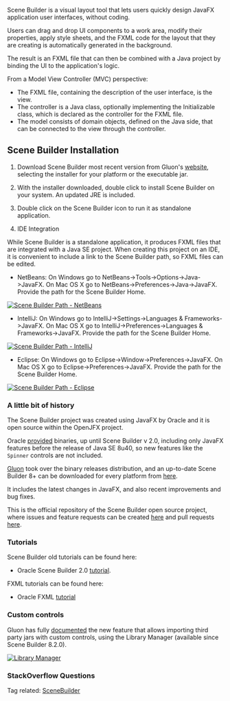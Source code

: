 Scene Builder is a visual layout tool that lets users quickly design JavaFX application user interfaces, without coding. 

Users can drag and drop UI components to a work area, modify their properties, apply style sheets, and the FXML code for the layout that they are creating is automatically generated in the background. 

The result is an FXML file that can then be combined with a Java project by binding the UI to the application's logic.

From a Model View Controller (MVC) perspective:

- The FXML file, containing the description of the user interface, is the view. 
- The controller is a Java class, optionally implementing the Initializable class, which is declared as the controller for the FXML file. 
- The model consists of domain objects, defined on the Java side, that can be connected to the view through the controller.

<h2>Scene Builder Installation</h2>

1. Download Scene Builder most recent version from Gluon's [website][1], selecting the installer for your platform or the executable jar.

2. With the installer downloaded, double click to install Scene Builder on your system. An updated JRE is included.

3. Double click on the Scene Builder icon to run it as standalone application.

4. IDE Integration

While Scene Builder is a standalone application, it produces FXML files that are integrated with a Java SE project. When creating this project on an IDE, it is convenient to include a link to the Scene Builder path, so FXML files can be edited.

 - NetBeans: On Windows go to NetBeans->Tools->Options->Java->JavaFX. On Mac OS X go to NetBeans->Preferences->Java->JavaFX. Provide the path for the Scene Builder Home.

[![Scene Builder Path - NetBeans][2]][2]

- IntelliJ: On Windows go to IntelliJ->Settings->Languages & Frameworks->JavaFX. On Mac OS X go to IntelliJ->Preferences->Languages & Frameworks->JavaFX. Provide the path for the Scene Builder Home.

[![Scene Builder Path - IntelliJ][3]][3]

- Eclipse: On Windows go to Eclipse->Window->Preferences->JavaFX. On Mac OS X go to Eclipse->Preferences->JavaFX. Provide the path for the Scene Builder Home.

[![Scene Builder Path - Eclipse][4]][4]

<h3>A little bit of history</h3>

The Scene Builder project was created using JavaFX by Oracle and it is open source within the OpenJFX project.

Oracle [provided][5] binaries, up until Scene Builder v 2.0, including only JavaFX features before the release of Java SE 8u40, so new features like the `Spinner` controls are not included.

[Gluon][6] took over the binary releases distribution, and an up-to-date Scene Builder 8+ can be downloaded for every platform from [here][7].

It includes the latest changes in JavaFX, and also recent improvements and bug fixes.

This is the official repository of the Scene Builder open source project, where issues and feature requests can be created [here][8] and pull requests [here][9].

<h3>Tutorials</h3>

Scene Builder old tutorials can be found here:

- Oracle Scene Builder 2.0 [tutorial][10]. 

FXML tutorials can be found here:
 
- Oracle FXML [tutorial][11]

<h3>Custom controls</h3>

Gluon has fully [documented][12] the new feature that allows importing third party jars with custom controls, using the Library Manager (available since Scene Builder 8.2.0).

[![Library Manager][14]][14]

<h3>StackOverflow Questions</h3>

Tag related: [SceneBuilder][13] 


[1]: http://gluonhq.com/labs/scene-builder/#download
[2]: http://i.stack.imgur.com/MhPCf.png
[3]: http://i.stack.imgur.com/OLcmv.png
[4]: http://i.stack.imgur.com/5QgCj.png
[5]: http://www.oracle.com/technetwork/java/javase/downloads/sb2download-2177776.html
[6]: http://gluonhq.com
[7]: http://gluonhq.com/labs/scene-builder
[8]: https://github.com/gluonhq/scenebuilder/issues
[9]: https://github.com/gluonhq/scenebuilder/pulls
[10]: https://docs.oracle.com/javase/8/scene-builder-2/get-started-tutorial/jfxsb-get_started.htm
[11]: https://docs.oracle.com/javase/8/javafx/fxml-tutorial/
[12]: http://docs.gluonhq.com/scenebuilder/
[13]: http://stackoverflow.com/questions/tagged/scenebuilder
[14]: http://i.stack.imgur.com/YHDkP.png